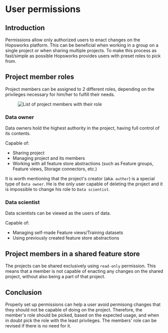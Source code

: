 # User permissions

## Introduction

Permissions allow only authorized users to enact changes on the Hopsworks platform. This can be beneficial when working in a group on a single project or when sharing multiple projects. To make this process as fast/simple as possible Hopsworks provides users with preset roles to pick from.


## Project member roles

Project members can be assigned to 2 different roles, depending on the privileges necessary for him/her to fulfill their needs.

<p align="center">
  <figure>
    <img src="../../../../assets/images/guides/project/members_list.png" alt="List of project members with their role">
  </figure>
</p>

### Data owner

Data owners hold the highest authority in the project, having full control of its contents.

Capable of:
- Sharing project
- Managing project and its members
- Working with all feature store abstractions (such as Feature groups, Feature views, Storage connectors, etc.)

It is worth mentioning that the project's creator (aka. `author`) is a special type of `Data owner`. He is the only user capable of deleting the project and it is impossible to change his role to `Data scientist`.

### Data scientist

Data scientists can be viewed as the users of data.

Capable of:
- Managing self-made Feature views/Training datasets
- Using previously created feature store abstractions


## Project members in a shared feature store

The projects can be shared exclusively using `read-only` permission. This means that a member is not capable of enacting any changes on the shared project, without also being a part of that project.


## Conclusion

Properly set up permissions can help a user avoid permisong changes that they should not be capable of doing on the project. Therefore, the member's role should be picked, based on the expected usage, and when in doubt pick the role with the least privileges. The members' role can be revised if there is no need for it.
